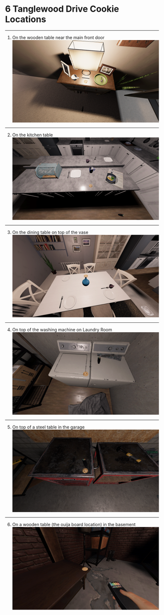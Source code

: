 # 6 Tanglewood Drive Cookie Locations
----
1. On the wooden table near the main front door ![table near main front door](images/1.png)
----
2. On the kitchen table ![kitchen table](images/2.png)
----
3. On the dining table on top of the vase ![dining table](images/3.png)
----
4. On top of the washing machine on Laundry Room ![top of washing machine](images/4.png)
----
5. On top of a steel table in the garage ![top of table in garage](images/5.png)
----
6. On a wooden table (the ouija board location) in the basement ![basement wooden table](images/6.png)